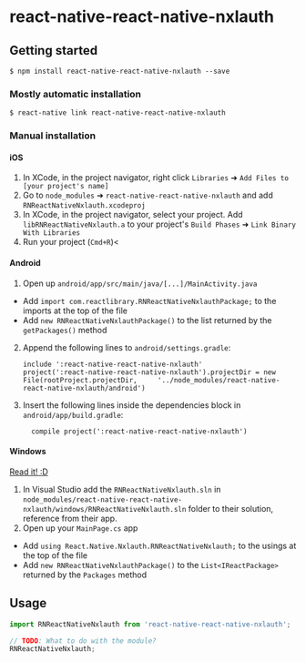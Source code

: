 
# react-native-react-native-nxlauth

## Getting started

`$ npm install react-native-react-native-nxlauth --save`

### Mostly automatic installation

`$ react-native link react-native-react-native-nxlauth`

### Manual installation


#### iOS

1. In XCode, in the project navigator, right click `Libraries` ➜ `Add Files to [your project's name]`
2. Go to `node_modules` ➜ `react-native-react-native-nxlauth` and add `RNReactNativeNxlauth.xcodeproj`
3. In XCode, in the project navigator, select your project. Add `libRNReactNativeNxlauth.a` to your project's `Build Phases` ➜ `Link Binary With Libraries`
4. Run your project (`Cmd+R`)<

#### Android

1. Open up `android/app/src/main/java/[...]/MainActivity.java`
  - Add `import com.reactlibrary.RNReactNativeNxlauthPackage;` to the imports at the top of the file
  - Add `new RNReactNativeNxlauthPackage()` to the list returned by the `getPackages()` method
2. Append the following lines to `android/settings.gradle`:
  	```
  	include ':react-native-react-native-nxlauth'
  	project(':react-native-react-native-nxlauth').projectDir = new File(rootProject.projectDir, 	'../node_modules/react-native-react-native-nxlauth/android')
  	```
3. Insert the following lines inside the dependencies block in `android/app/build.gradle`:
  	```
      compile project(':react-native-react-native-nxlauth')
  	```

#### Windows
[Read it! :D](https://github.com/ReactWindows/react-native)

1. In Visual Studio add the `RNReactNativeNxlauth.sln` in `node_modules/react-native-react-native-nxlauth/windows/RNReactNativeNxlauth.sln` folder to their solution, reference from their app.
2. Open up your `MainPage.cs` app
  - Add `using React.Native.Nxlauth.RNReactNativeNxlauth;` to the usings at the top of the file
  - Add `new RNReactNativeNxlauthPackage()` to the `List<IReactPackage>` returned by the `Packages` method


## Usage
```javascript
import RNReactNativeNxlauth from 'react-native-react-native-nxlauth';

// TODO: What to do with the module?
RNReactNativeNxlauth;
```
  